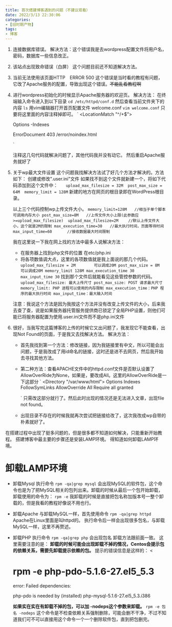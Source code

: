 ```yaml
---
title: 首次搭建博客遇到的问题（不建议观看）
date: 2022/3/13 22:30:06
categories:
- [旧时期产物]
tags:
- 博客
---
```

1. 连接数据库错误。
   解决方法：这个错误我是去wordpress配置文件将用户名，密码，数据库一些信息改正。

2. 该站点出现致命错误（白屏）
   这个问题目前还不知道解决方法。
<!-- more -->

3. 当前无法使用该页面HTTP　ERROR 500
   这个错误是当时看的教程有问题，它改了Apache服务的配置，导致出现这个错误。~~不能乱看教程啊~~

4. 进行wordpress初始化的时候显示Apache服务器的欢迎页。
   解决方法：
   在终端输入命令进入到以下目录
   `cd /etc/httpd/conf.d`
   然后查看当前文件夹下的内容
   `ls`
   用vim编辑器打开首页配置文件 welcome.conf
   `vim welcome.conf`
   只要将这里面的内容注释掉即可。
   `
    <LocationMatch "^/+$">
   
    Options -Indexes
   
    ErrorDocument 403 /error/noindex.html
   
   </LocationMatch>
   `
   
   注释这几句代码就解决问题了，其他代码我并没有动它。
   然后重启Apache服务就好了

5. 关于wp最大文件设置
   这个问题我找解决方法试了好几个方法才解决的。方法如下：
   创建或修改".user.ini"文件
   如果找不到这个文件就新建一个，将如下代码添加到这个文件中：
   `    upload_max_filesize = 32M 
    post_max_size = 64M 
    memory_limit = 128M
   `
   新建的地方在网页的根目录即在WordPress根目录。
   
   以上三个代码控制wp上传文件大小。
   `memory_limit=128M　　//相当于单个脚本可调用内存大小
   post_max_size=8M　　//上传文件大小上限(此参数应>=upload_max_filesize) 
   upload_max_filesize=2M　　 //默认上传文件大小，这个就是2M的限制
   max_execution_time=30　　//最大执行时间，页面等待时间
   max_input_time=60　　　　//接收数据最大时间限制
   `
   
   我在这里说一下我在网上找的方法中最多人说解决方法：
   
   - 在服务器上找到php文件的位置
     在etc/php.ini
   - 将各项数值调大点，这里的各项数值就是我上面说的那几个代码。
     `
     upload_max_filesize = 2M        可以调成20M
     post_max_size = 8M                 可以调成20M
     memory_limit 128M
     max_execution_time 30
     max_input_time 30`
     找到那个文件后就能看见这些管控参数的代码。
     `
     upload_max_filesize: 最大上传尺寸
     post_max_size: POST 请求最大尺寸
     memory_limit: PHP 进程可以使用的内存限制
     max_execution_time：PHP 程序的最大执行时间
     max_input_time：最大输入时间`
   
   注意：我说这个方法是因为我按这个方法并没有改变上传文件的大小，后来我去查了查，说是如果服务器托管服务提供商已锁定了全局PHP设置，则他们可能已将服务器配置为使用.user.ini文件而不是php.ini文件

6. 很好，当我写完这篇博客的上传的时候它又出问题了，我发现它不能查看，出现Not Found的页面，于是我又去找解决方法。
   解决方法：
   
   - 首先我找到第一个方法：修改链接，因为我链接里有中文，所以可能会出问题，于是我改成了用id命名的链接，这时还是进不去网页，然后我开始去寻找其他方法。
   
   - 第二种方法：查看APACHE文件中的httpd.conf文件是否默认设置了AllowOverRide为None，如果是，要改成All。这里的AllowOverRide是一下这部分
     `
     <Directory "/var/www/html">
       Options Indexes FollowSymLinks
        AllowOverride All
     Require all granted
     
     </Directory>
     `
     只需改这部分就行了。然后此时出现的情况还是无法进入文章，出现file not found。
   
   - 出现目录不存在的时候我就再次尝试把链接给改了，这次我改成wp自带的朴素就好了。

在搭建过程中出现了挺多问题的，但是很多都不知道如何解决，只能重新开始教程。
搭建博客中最主要的步骤还是安装LAMP环境。
得知道如何卸载LAMP环境。

# 卸载LAMP环境

- 卸载Mysql
  执行命令
  `rpm -qa|grep mysql`
  会出现MySQL的软件包，这个命令也是为了把MySQL相关的包列出来。卸载的时候从最后一个包开始卸载，卸载使用的命令为：
  `rpm -e`
  我卸载的时候是直接把包名称加版本号一整个卸载的，但是我看的教程好像说不用也行。

- 卸载Apache
  与卸载MySQL一样，首先使用命令
  `rpm -qa|grep httpd`
  Apache在Linux里面是叫httpd的。
  执行命令后一样会出现很多包名，与卸载MySQL一样，这里不再赘述。

- 卸载PHP
  执行命令
  `rpm -qa|grep php`
  会出现包名
  卸载方法跟前面一致。
  这里需要注意的是：
  **卸载的时候可能会出现卸载不掉的情况，Centos会提示包的依赖关系，需要先卸载提示依赖的包。**
  提示的错误信息是这样的：
  <    
  
  # rpm -e php-pdo-5.1.6-27.el5_5.3
  
    error: Failed dependencies:
  
    php-pdo is needed by (installed) php-mysql-5.1.6-27.el5_5.3.i386
  
  > 
  
  **如果实在实在有卸载不掉的包，可以加 -nodeps这个参数来卸载。**
  `rpm -e 包名 -nodeps`
  这个命令是不检查依赖关系强制删除，可能会删不干净，不过不知道我们可不可以直接用这个命令一个一个删除软件包，直到把包删完。
